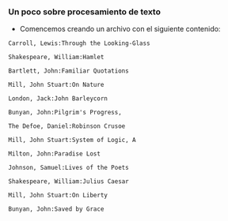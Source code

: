 
### Un poco sobre procesamiento de texto

* Comencemos creando un archivo con el siguiente contenido:

```Carroll, Lewis:Through the Looking-Glass```

```Shakespeare, William:Hamlet```

```Bartlett, John:Familiar Quotations```

```Mill, John Stuart:On Nature```

```London, Jack:John Barleycorn```

```Bunyan, John:Pilgrim's Progress, ```

```The Defoe, Daniel:Robinson Crusoe```

```Mill, John Stuart:System of Logic, A```

```Milton, John:Paradise Lost```

```Johnson, Samuel:Lives of the Poets```

```Shakespeare, William:Julius Caesar```

```Mill, John Stuart:On Liberty```

```Bunyan, John:Saved by Grace```
